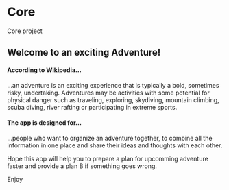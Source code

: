 # Core
Core project

<h2>Welcome to an exciting Adventure!</h2>

<h4>According to Wikipedia...</h4>
<p>...an adventure is an exciting experience that is typically a bold, sometimes risky, undertaking. 
Adventures may be activities with some potential for physical danger such as traveling, exploring, skydiving, mountain climbing,
scuba diving, river rafting or participating in extreme sports.</p>

<h4>The app is designed for...</h4>
<p>...people who want to organize an adventure together, to combine all the information in one place 
and share their ideas and thoughts with each other.</p>

<p>Hope this app will help you to prepare a plan for upcomming adventure faster and provide a plan B if something goes wrong.</p>

<p>Enjoy</p>
